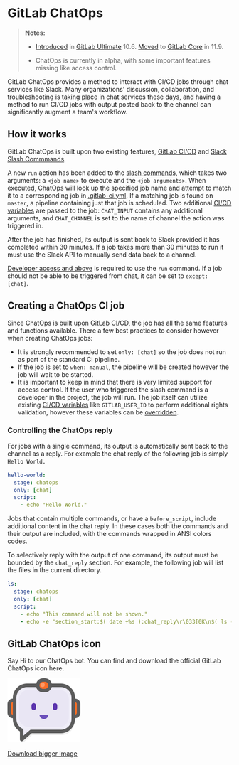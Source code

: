 # GitLab ChatOps

> **Notes:**
>
> * [Introduced](https://gitlab.com/gitlab-org/gitlab-ee/merge_requests/4466) in [GitLab Ultimate](https://about.gitlab.com/pricing/) 10.6. [Moved](https://gitlab.com/gitlab-org/gitlab-ce/merge_requests/24780) to [GitLab Core](https://about.gitlab.com/pricing/) in 11.9.
>
> * ChatOps is currently in alpha, with some important features missing like access control.

GitLab ChatOps provides a method to interact with CI/CD jobs through chat services like Slack. Many organizations' discussion, collaboration, and troubleshooting is taking place in chat services these days, and having a method to run CI/CD jobs with output posted back to the channel can significantly augment a team's workflow.

## How it works

GitLab ChatOps is built upon two existing features, [GitLab CI/CD](../README.md) and [Slack Slash Commmands](../../user/project/integrations/slack_slash_commands.md).

A new `run` action has been added to the [slash commands](../../integration/slash_commands.md), which takes two arguments: a `<job name>` to execute and the `<job arguments>`. When executed, ChatOps will look up the specified job name and attempt to match it to a corresponding job in [.gitlab-ci.yml](../yaml/README.md). If a matching job is found on `master`, a pipeline containing just that job is scheduled. Two additional [CI/CD variables](../variables/README.md#predefined-environment-variables) are passed to the job: `CHAT_INPUT` contains any additional arguments, and `CHAT_CHANNEL` is set to the name of channel the action was triggered in.

After the job has finished, its output is sent back to Slack provided it has completed within 30 minutes. If a job takes more than 30 minutes to run it must use the Slack API to manually send data back to a channel.

[Developer access and above](../../user/permissions.html#project-members-permissions) is required to use the `run` command. If a job should not be able to be triggered from chat, it can be set to `except: [chat]`.

## Creating a ChatOps CI job

Since ChatOps is built upon GitLab CI/CD, the job has all the same features and functions available. There a few best practices to consider however when creating ChatOps jobs:

* It is strongly recommended to set `only: [chat]` so the job does not run as part of the standard CI pipeline.
* If the job is set to `when: manual`, the pipeline will be created however the job will wait to be started.
* It is important to keep in mind that there is very limited support for access control. If the user who triggered the slash command is a developer in the project, the job will run. The job itself can utilize existing [CI/CD variables](../variables/README.html#predefined-environment-variables) like `GITLAB_USER_ID` to perform additional rights validation, however these variables can be [overridden](https://docs.gitlab.com/ce/ci/variables/README.html#priority-of-variables).

### Controlling the ChatOps reply

For jobs with a single command, its output is automatically sent back to the channel as a reply. For example the chat reply of the following job is simply `Hello World.`

```yaml
hello-world:
  stage: chatops
  only: [chat]
  script:
    - echo "Hello World."
```

Jobs that contain multiple commands, or have a `before_script`, include additional content in the chat reply. In these cases both the commands and their output are included, with the commands wrapped in ANSI colors codes.

To selectively reply with the output of one command, its output must be bounded by the `chat_reply` section. For example, the following job will list the files in the current directory.

```yaml
ls:
  stage: chatops
  only: [chat]
  script:
    - echo "This command will not be shown."
    - echo -e "section_start:$( date +%s ):chat_reply\r\033[0K\n$( ls -la )\nsection_end:$( date +%s ):chat_reply\r\033[0K"
```

## GitLab ChatOps icon

Say Hi to our ChatOps bot.
You can find and download the official GitLab ChatOps icon here.

![GitLab ChatOps bot icon](img/gitlab-chatops-icon-small.png)

[Download bigger image](img/gitlab-chatops-icon.png)
